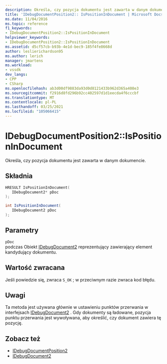 ```yaml
---
description: Określa, czy pozycja dokumentu jest zawarta w danym dokumencie.
title: 'IDebugDocumentPosition2:: IsPositionInDocument | Microsoft Docs'
ms.date: 11/04/2016
ms.topic: reference
f1_keywords:
- IDebugDocumentPosition2::IsPositionInDocument
helpviewer_keywords:
- IDebugDocumentPosition2::IsPositionInDocument
ms.assetid: d5cf57cb-b93b-4e1d-bec9-185f4fe8668d
author: leslierichardson95
ms.author: lerich
manager: jmartens
ms.workload:
- vssdk
dev_langs:
- CPP
- CSharp
ms.openlocfilehash: ab3d00df9883da93d0d8121433b962d365a408e3
ms.sourcegitcommit: f2916d8fd296b92cc402597d1d1eecda4f6cccbf
ms.translationtype: MT
ms.contentlocale: pl-PL
ms.lasthandoff: 03/25/2021
ms.locfileid: "105066415"
---
```

# <a name="idebugdocumentposition2ispositionindocument"></a>IDebugDocumentPosition2::IsPositionInDocument
Określa, czy pozycja dokumentu jest zawarta w danym dokumencie.

## <a name="syntax"></a>Składnia

```cpp
HRESULT IsPositionInDocument( 
   IDebugDocument2* pDoc
);
```

```csharp
int IsPositionInDocument( 
   IDebugDocument2 pDoc
);
```

## <a name="parameters"></a>Parametry
`pDoc`\
podczas Obiekt [IDebugDocument2](../../../extensibility/debugger/reference/idebugdocument2.md) reprezentujący zawierający element kandydujący dokumentu.

## <a name="return-value"></a>Wartość zwracana
 Jeśli powiedzie się, zwraca `S_OK` ; w przeciwnym razie zwraca kod błędu.

## <a name="remarks"></a>Uwagi
 Ta metoda jest używana głównie w ustawieniu punktów przerwania w interfejsach [IDebugDocument2](../../../extensibility/debugger/reference/idebugdocument2.md) . Gdy dokumenty są ładowane, pozycja punktu przerwania jest wywoływana, aby określić, czy dokument zawiera tę pozycję.

## <a name="see-also"></a>Zobacz też
- [IDebugDocumentPosition2](../../../extensibility/debugger/reference/idebugdocumentposition2.md)
- [IDebugDocument2](../../../extensibility/debugger/reference/idebugdocument2.md)
